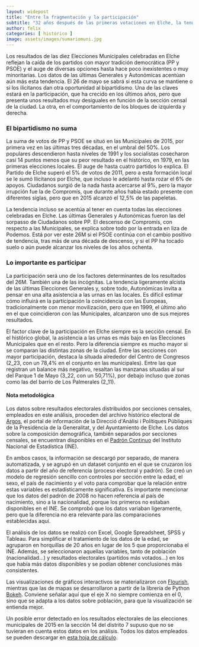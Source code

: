 ```yaml
---
layout: widepost
title: "Entre la fragmentación y la participación"
subtitle: "32 años después de las primeras votaciones en Elche, la tendencia alcista de la movilización electoral es casi tan clara como la caída del bipartidismo"
author: felix 
categories: [ histórico ]
image: assets/images/sumariomuni.jpg
---
```

Los resultados de las diez Elecciones Municipales celebradas en Elche reflejan la caída de los partidos con mayor tradición democrática (PP y PSOE) y el auge de diversas opciones hasta hace poco inexistentes o muy minoritarias. Los datos de las últimas Generales y Autonómicas acentúan aún más esta tendencia. El 26 de mayo se sabrá si esta curva se mantiene o si los ilicitanos dan otra oportunidad al bipartidismo. Una de las claves estará en la participación, que ha crecido en los últimos años, pero que presenta unos resultados muy desiguales en función de la sección censal de la ciudad. La otra, en el comportamiento de los bloques de izquierda y derecha.

### El bipartidismo no suma

<div class="flourish-embed" data-src="visualisation/369466"></div><script src="https://public.flourish.studio/resources/embed.js"></script>

La suma de votos de PP y PSOE se situó en las Municipales de 2015, por primera vez en las últimas tres décadas, en el umbral del 50%. Los populares descendieron hasta niveles de 1991 y los socialistas cosecharon casi 14 puntos menos que su peor resultado en el histórico, en 1979, en las primeras elecciones locales. El auge de hasta cuatro partidos lo explica. El Partido de Elche superó el 5% de votos de 2011, pero a esta formación local se le sumó Ilicitanos por Elche, que incluso le adelantó hasta rozar el 6% de apoyos. Ciudadanos surgió de la nada hasta acercarse al 9%, pero la mayor irrupción fue la de Compromís, que durante años había estado presente con diferentes siglas, pero que en 2015 alcanzó el 12,5% de las papeletas.

<div class="flourish-embed" data-src="visualisation/360222"></div><script src="https://public.flourish.studio/resources/embed.js"></script>

La tendencia incluso se acentúa al tener en cuenta todas las elecciones celebradas en Elche. Las últimas Generales y Autonómicas fueron las del sorpasso de Ciudadanos sobre PP. El descenso de Compromís, con respecto a las Municipales, se explica sobre todo por la entrada en liza de Podemos. Está por ver este 26M si el PSOE continúa con el cambio positivo de tendencia, tras más de una década de descenso, y si el PP ha tocado suelo o aún puede alcanzar los niveles de los años ochenta.

### Lo importante es participar 

<div class="flourish-embed" data-src="visualisation/372028"></div><script src="https://public.flourish.studio/resources/embed.js"></script>

La participación será uno de los factores determinantes de los resultados del 26M. También una de las incógnitas. La tendencia ligeramente alcista de las últimas Elecciones Generales y, sobre todo, Autonómicas invita a pensar en una alta asistencia a las urnas en las locales. Es difícil estimar cómo influirá en la participación la coincidencia con las Europeas, tradicionalmente con menor movilización, pero que en 1999, el último año en el que coincidieron con las Municipales, alcanzaron uno de sus mejores resultados.

<div class="flourish-embed" data-src="visualisation/369427"></div><script src="https://public.flourish.studio/resources/embed.js"></script>

El factor clave de la participación en Elche siempre es la sección censal. En el histórico global, la asistencia a las urnas es más bajo en las Elecciones Municipales que en el resto. Pero la diferencia siempre es mucho mayor si se comparan las distintas zonas de la ciudad. Entre las secciones con mayor participación, destaca la situada alrededor del Centro de Congresos (2_23, con un 78,4% en el conjunto en las municipales). Entre las que registran un balance más negativo, resaltan las manzanas situadas al sur del Parque 1 de Mayo (3_22, con un 50,71%), por debajo incluso que zonas como las del barrio de Los Palmerales (2_11).

<div class="alert alert-secondary" role="alert">
  <h4 class="alert-heading">Nota metodológica</h4>
  <p>Los datos sobre resultados electorales distribuidos por secciones censales, empleados en este análisis, proceden del archivo histórico electoral de <a href="http://www.argos.gva.es/ahe/val/buscaEleccionesV.html">Argos</a>, el portal de información de la Direcció d'Anàlisi i Polítiques Públiques de la Presidència de la Generalitat, y del Ayuntamiento de Elche. Los datos sobre la composición demográfica, también separados por secciones censales, se encuentran disponibles en el <a href="http://www.ine.es/dyngs/INEbase/es/operacion.htm?c=Estadistica_C&cid=1254736177012&menu=resultados&idp=1254734710990">Padrón Continuo</a> del Instituto Nacional de Estadística (INE).</p>
  <p>En ambos casos, la información se descargó por separado, de manera automatizada, y se agrupó en un dataset conjunto en el que se cruzaron los datos a partir del año de referencia (proceso electoral y padrón). Se creó un modelo de regresión sencillo con controles por sección entre la edad, el sexo, el país de nacimiento y el voto para comprobar que la relación entre estas variables es estadísticamente significativa. Es importante mencionar que los datos del padrón de 2008 no hacen referencia al país de nacimiento, sino a la nacionalidad, porque los primeros no estaban disponibles en el INE. Se comprobó que los datos variaban ligeramente, pero que la diferencia no era relevante para las comparaciones establecidas aquí.
</p>
  <p>El análisis de los datos se realizó con Excel, Google Spreadsheet, SPSS y Tableau. Para simplificar el tratamiento de los datos de la edad, se agruparon en horquillas de 20 años en lugar de los 5 que proporcionaba el INE. Además, se seleccionaron aquellas variables, tanto de población (nacionalidad…) y resultados electorales (partidos más votados…) en los que había más datos disponibles y se podían obtener conclusiones más consistentes.</p>
  <p>Las visualizaciones de gráficos interactivos se materializaron con <a href="https://flourish.studio/">Flourish</a>, mientras que las de mapas se desarrollaron a partir de la librería de Python <a href="https://bokeh.pydata.org/en/latest/">Bokeh</a>. Conviene señalar aquí que el eje X no siempre comienza en el 0, sino que se adapta a los datos sobre población, para que la visualización se entienda mejor.</p> 
  <p>Un posible error detectado en los resultados electorales de las elecciones municipales de 2015 en la sección 14 del distrito 7 supuso que no se tuvieran en cuenta estos datos en los análisis. Todos los datos empleados se pueden descargar en <a href="https://docs.google.com/spreadsheets/d/1KQXKOpb7Vh9nDM5oFVVR9pdp17jLWdkJoz7ND52hhcU/edit?usp=sharing">esta hoja de cálculo</a>.</p>
</div>